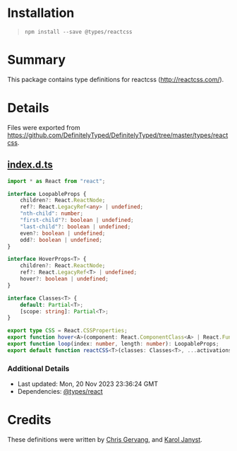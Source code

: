 # Installation
> `npm install --save @types/reactcss`

# Summary
This package contains type definitions for reactcss (http://reactcss.com/).

# Details
Files were exported from https://github.com/DefinitelyTyped/DefinitelyTyped/tree/master/types/reactcss.
## [index.d.ts](https://github.com/DefinitelyTyped/DefinitelyTyped/tree/master/types/reactcss/index.d.ts)
````ts
import * as React from "react";

interface LoopableProps {
    children?: React.ReactNode;
    ref?: React.LegacyRef<any> | undefined;
    "nth-child": number;
    "first-child"?: boolean | undefined;
    "last-child"?: boolean | undefined;
    even?: boolean | undefined;
    odd?: boolean | undefined;
}

interface HoverProps<T> {
    children?: React.ReactNode;
    ref?: React.LegacyRef<T> | undefined;
    hover?: boolean | undefined;
}

interface Classes<T> {
    default: Partial<T>;
    [scope: string]: Partial<T>;
}

export type CSS = React.CSSProperties;
export function hover<A>(component: React.ComponentClass<A> | React.FunctionComponent<A>): React.ComponentClass<A>;
export function loop(index: number, length: number): LoopableProps;
export default function reactCSS<T>(classes: Classes<T>, ...activations: any[]): T;

````

### Additional Details
 * Last updated: Mon, 20 Nov 2023 23:36:24 GMT
 * Dependencies: [@types/react](https://npmjs.com/package/@types/react)

# Credits
These definitions were written by [Chris Gervang](https://github.com/chrisgervang), and [Karol Janyst](https://github.com/LKay).
